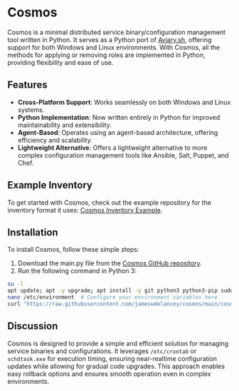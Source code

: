 # Cosmos

Cosmos is a minimal distributed service binary/configuration management tool written in Python. It serves as a Python port of [Aviary.sh](https://github.com/frameable/aviary.sh), offering support for both Windows and Linux environments. With Cosmos, all the methods for applying or removing roles are implemented in Python, providing flexibility and ease of use.

## Features

- **Cross-Platform Support**: Works seamlessly on both Windows and Linux systems.
- **Python Implementation**: Now written entirely in Python for improved maintainability and extensibility.
- **Agent-Based**: Operates using an agent-based architecture, offering efficiency and scalability.
- **Lightweight Alternative**: Offers a lightweight alternative to more complex configuration management tools like Ansible, Salt, Puppet, and Chef.

## Example Inventory

To get started with Cosmos, check out the example repository for the inventory format it uses: [Cosmos Inventory Example](https://github.com/jameswdelancey/cosmos_inventory_example).

## Installation

To install Cosmos, follow these simple steps:

1. Download the main.py file from the [Cosmos GitHub repository](https://github.com/jameswdelancey/cosmos/main/cosmos/main.py).
2. Run the following command in Python 3:

```bash
su -l
apt update; apt -y upgrade; apt install -y git python3 python3-pip sudo curl
nano /etc/environment  # Configure your environment variables here
curl "https://raw.githubusercontent.com/jameswdelancey/cosmos/main/cosmos/main.py" | sudo -E python3
```

## Discussion

Cosmos is designed to provide a simple and efficient solution for managing service binaries and configurations. It leverages `/etc/crontab` or `schdtask.exe` for execution timing, ensuring near-realtime configuration updates while allowing for gradual code upgrades. This approach enables easy rollback options and ensures smooth operation even in complex environments.

